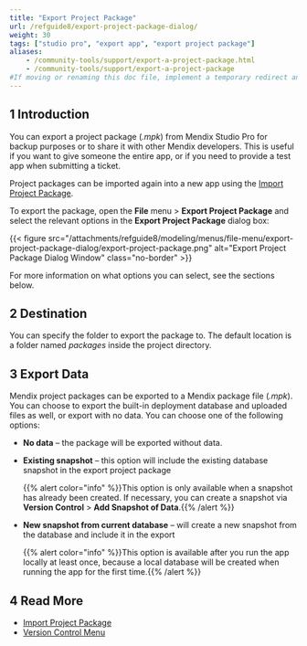 ```yaml
---
title: "Export Project Package"
url: /refguide8/export-project-package-dialog/
weight: 30
tags: ["studio pro", "export app", "export project package"]
aliases:
    - /community-tools/support/export-a-project-package.html
    - /community-tools/support/export-a-project-package
#If moving or renaming this doc file, implement a temporary redirect and let the respective team know they should update the URL in the product. See Mapping to Products for more details.
---
```


## 1 Introduction

You can export a project package (*.mpk*) from Mendix Studio Pro for backup purposes or to share it with other Mendix developers. This is useful if you want to give someone the entire app, or if you need to provide a test app when submitting a ticket.

Project packages can be imported again into a new app using the [Import Project Package](/refguide8/import-project-package-dialog/).

To export the package, open the **File** menu > **Export Project Package** and select the relevant options in the **Export Project Package** dialog box:

{{< figure src="/attachments/refguide8/modeling/menus/file-menu/export-project-package-dialog/export-project-package.png" alt="Export Project Package Dialog Window" class="no-border" >}}

For more information on what options you can select, see the sections below. 

## 2 Destination

You can specify the folder to export the package to. The default location is a folder named *packages* inside the project directory.

## 3 Export Data

Mendix project packages can be exported to a Mendix package file (*.mpk*).  You can choose to export the built-in deployment database and uploaded files as well, or export with no data. You can choose one of the following options:

* **No data** – the package will be exported without data.

* **Existing snapshot** – this option will include the existing database snapshot in the export project package

    {{% alert color="info" %}}This option is only available when a snapshot has already been created. If necessary, you can create a snapshot via **Version Control** > **Add Snapshot of Data**.{{% /alert %}}

* **New snapshot from current database** – will create a new snapshot from the database and include it in the export

    {{% alert color="info" %}}This option is available after you run the app locally at least once, because a local database will be created when running the app for the first time.{{% /alert %}}

## 4 Read More

* [Import Project Package](/refguide8/import-project-package-dialog/)
* [Version Control Menu](/refguide8/version-control-menu/)
